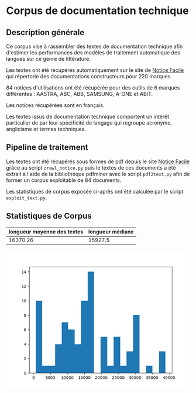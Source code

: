 # Corpus de documentation technique

## Description générale
Ce corpus vise à rassembler des textes de documentation technique afin d'estimer les performances des modèles de traitement automatique des langues sur ce genre de littérature.

Les textes ont été récupérés automatiquement sur le site de [Notice Facile](https://www.notice-facile.com) qui répertorie des documentations constructeurs pour 220 marques.

84 notices d'utilisations ont été récupérée pour des outils de 6 marques différentes : AASTRA, ABC, ABB, SAMSUNG, A-ONE et ABIT.

Les notices récupérées sont en français.

Les textes issus de documentation technique comportent un intérêt particulier de par leur spécificité de langage qui regroupe acronyme, anglicisme et termes techniques.

## Pipeline de traitement

Les textes ont été récupérés sous formes de pdf depuis le site [Notice Facile](https://www.notice-facile.com) grâce au script `crawl_notice.py` puis le textes de ces documents a été extrait à l'aide de la bibliothèque pdfminer avec le script `pdf2text.py` afin de former un corpus exploitable de 84 documents.

Les statistiques de corpus exposée ci-après ont été calculée par le script `exploit_text.py`.

## Statistiques de Corpus

|longueur moyenne des textes | longueur médiane |
|----------------------------|------------------|
| 16370.26 | 15927.5 |

![distribution de la taille des textes](image/Distribution_taille_texte.png)